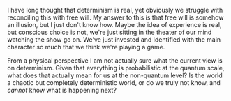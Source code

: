 I have long thought that determinism is real, yet obviously we struggle with reconciling this with free will. My answer to this is that free will is somehow an illusion, but I just don't know how. Maybe the idea of experience is real, but conscious choice is not, we're just sitting in the theater of our mind watching the show go on. We've just invested and identified with the main character so much that we think we're playing a game. 

From a physical perspective I am not actually sure what the current view is on determinism. Given that everything is probabilistic at the quantum scale, what does that actually mean for us at the non-quantum level? Is the world a chaotic but completely deterministic world, or do we truly not know, and *cannot* know what is happening next?
